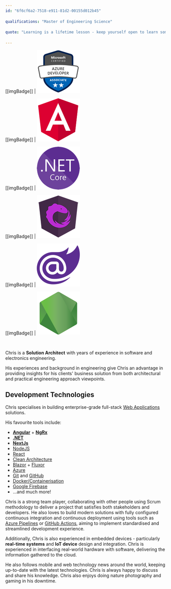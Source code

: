 ```yaml
---
id: "6f6cf6a2-7518-e911-81d2-00155d012b45"

qualifications: "Master of Engineering Science"

quote: "Learning is a lifetime lesson - keep yourself open to learn something new!"

---
```


[[imgBadge]]
| ![Azure_Developer_Badge](../badges/Certification-microsoft-azure-developer-associate.png)

[[imgBadge]]
| ![Angular](../badges/Developer-angular.png)

[[imgBadge]]
| ![.NET Core](../badges/Developer-dotnet-core.png)

[[imgBadge]]
| ![NgRx](../badges/Developer-ngrx.png)

[[imgBadge]]
| ![Blazor](../badges/Developer-blazor.png)

[[imgBadge]]
| ![NodeJS](../badges/Developer-node-js.png)


<br/>

Chris is a **Solution Architect** with years of experience in software and electronics engineering.

His experiences and background in engineering give Chris an advantage in providing insights for his clients' business solution from both architectural and practical engineering approach viewpoints.

## Development Technologies

Chris specialises in building enterprise-grade full-stack [Web Applications](https://www.ssw.com.au/ssw/Consulting/Web-Applications.aspx) solutions.

His favourite tools include:
- **[Angular](https://angular.io/)** + **[NgRx](https://ngrx.io/)**
- **[.NET](https://dotnet.microsoft.com/)**
- **[NextJs](https://nextjs.org/)**
- [NodeJS](https://nodejs.org/en/about/)
- [React](https://reactjs.org/)
- [Clean Architecture](https://rules.ssw.com.au/rules-to-better-clean-architecture)
- [Blazor](https://dotnet.microsoft.com/apps/aspnet/web-apps/blazor) + [Fluxor](https://github.com/mrpmorris/Fluxor)
- [Azure](https://azure.microsoft.com/en-au/)
- [Git](https://git-scm.com/) and [GitHub](https://github.com/)
- [Docker/Containerisation](https://www.docker.com/)
- [Google Firebase](https://firebase.google.com)
- ...and much more!

Chris is a strong team player, collaborating with other people using Scrum methodology to deliver a project that satisfies both stakeholders and developers. He also loves to build modern solutions with fully configured continuous integration and continuous deployment using tools such as [Azure Pipelines](https://azure.microsoft.com/en-au/services/devops/pipelines/) or [GitHub Actions](https://github.com/features/actions), aiming to implement standardised and streamlined development experience.

Additionally, Chris is also experienced in embedded devices - particularly **real-time systems** and **IoT device** design and integration. Chris is experienced in interfacing real-world hardware with software, delivering the information gathered to the cloud.

He also follows mobile and web technology news around the world, keeping up-to-date with the latest technologies. Chris is always happy to discuss and share his knowledge. Chris also enjoys doing nature photography and gaming in his downtime.

